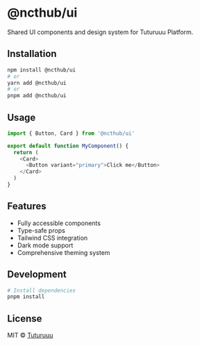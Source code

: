 # @ncthub/ui

Shared UI components and design system for Tuturuuu Platform.

## Installation

```bash
npm install @ncthub/ui
# or
yarn add @ncthub/ui
# or
pnpm add @ncthub/ui
```

## Usage

```typescript
import { Button, Card } from '@ncthub/ui'

export default function MyComponent() {
  return (
    <Card>
      <Button variant="primary">Click me</Button>
    </Card>
  )
}
```

## Features

- Fully accessible components
- Type-safe props
- Tailwind CSS integration
- Dark mode support
- Comprehensive theming system

## Development

```bash
# Install dependencies
pnpm install
```

## License

MIT © [Tuturuuu](https://github.com/rmit-nct)
